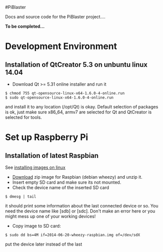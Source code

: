 #PiBlaster

Docs and source code for the PiBlaster project....

**To be completed...**


# Development Environment

## Installation of QtCreator 5.3 on unbuntu linux 14.04

* Download Qt >= 5.31 online installer and run it
```
$ chmod 755 qt-opensource-linux-x64-1.6.0-4-online.run
$ sudo qt-opensource-linux-x64-1.6.0-4-online.run
```
and install it to any location (/opt/Qt) is okay.
Default selection of packages is ok, just make sure x86_64, armv7 are
selected for Qt and QtCreator is selected for tools.


# Set up Raspberry Pi

## Installation of latest Raspbian
See [installing images on linux](http://www.raspberrypi.org/documentation/installation/installing-images/linux.md)
* [Download](http://www.raspberrypi.org/downloads/) zip image for Raspbian (debian wheezy) and unzip it.
* Insert empty SD card and make sure its not mounted.
* Check the device name of the inserted SD card
```
$ dmesg | tail
```
it should print some information about the last connected device or so.
You need the device name like [sdb] or [sdc]. Don't make an error here or you
might mess up one of your working devices!
* Copy image to SD card:
```
$ sudo dd bs=4M if=2014-06-20-wheezy-raspbian.img of=/dev/sdX
```
put the device later instead of the last <X>

